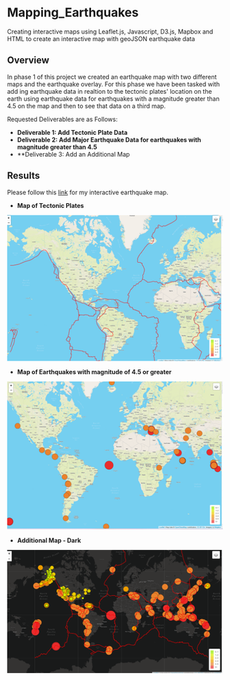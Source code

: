 # Mapping_Earthquakes

Creating interactive maps using Leaflet.js, Javascript, D3.js, Mapbox and HTML to create an interactive map with geoJSON earthquake data

## Overview 

In phase 1 of this project we created an earthquake map with two different maps and the earthquake overlay.  For this phase we have been tasked with add ing earthquake data in realtion to the tectonic plates' location on the earth using earthquake data for earthquakes with a magnitude greater than 4.5 on the map and then to see that data on a third map.

Requested Deliverables are as Follows:

 * **Deliverable 1: Add Tectonic Plate Data**
 * **Deliverable 2: Add Major Earthquake Data for earthquakes with magnitude greater than 4.5**
 * **Deliverable 3: Add an Additional Map
 
 
 
 
 ## Results 
 
 Please follow this [link]()  for my interactive earthquake map.
 
 
 * **Map of Tectonic Plates**
 
 ![TectonicPlates](https://raw.githubusercontent.com/rloufoster/Mapping_Earthquakes/c9945508d016d869373aa2871bd7f951c13896d7/Earthquake_Challenge/Images/TectonicPlates.png)
 
 
 * **Map of Earthquakes with magnitude of 4.5 or greater**
 
 ![Major Earthquakes](https://raw.githubusercontent.com/rloufoster/Mapping_Earthquakes/c9945508d016d869373aa2871bd7f951c13896d7/Earthquake_Challenge/Images/MajorEarthquakes.png)
 
 * **Additional Map - Dark**
 
 ![Dark Map](https://raw.githubusercontent.com/rloufoster/Mapping_Earthquakes/c9945508d016d869373aa2871bd7f951c13896d7/Earthquake_Challenge/Images/DarkMapImage.png)